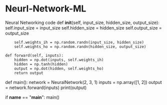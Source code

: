 # Neurl-Network-ML
Neural Networking code
def __init__(self, input_size, hidden_size, output_size):
        self.input_size = input_size
        self.hidden_size = hidden_size
        self.output_size = output_size

        self.weights_ih = np.random.randn(input_size, hidden_size)
        self.weights_ho = np.random.randn(hidden_size, output_size)

    def forward(self, inputs):
        hidden = np.dot(inputs, self.weights_ih)
        hidden = np.tanh(hidden)
        output = np.dot(hidden, self.weights_ho)
        return output

def main():
    network = NeuralNetwork(2, 3, 1)
    inputs = np.array([1, 2])
    output = network.forward(inputs)
    print(output)

if __name__ == "__main__":
    main()
